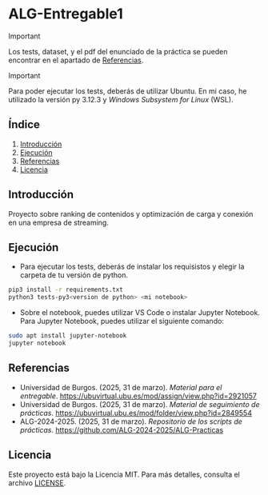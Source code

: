 # ALG-Entregable1

> [!Important]
> Los tests, dataset, y el pdf del enunciado de la práctica se pueden encontrar en el apartado de [Referencias](#referencias).

> [!Important]
> Para poder ejecutar los tests, deberás de utilizar Ubuntu. En mi caso, he utilizado la versión py 3.12.3 y *Windows Subsystem for Linux* (WSL).

## Índice

1. [Introducción](#introducción)
2. [Ejecución](#ejecución)
3. [Referencias](#referencias)
4. [Licencia](#licencia)

## Introducción

Proyecto sobre ranking de contenidos y optimización de carga y conexión en una empresa de streaming.

## Ejecución

- Para ejecutar los tests, deberás de instalar los requisistos y elegir la carpeta de tu versión de python.

```bash
pip3 install -r requirements.txt
python3 tests-py3<version de python> <mi notebook>
```

- Sobre el notebook, puedes utilizar VS Code o instalar Jupyter Notebook. Para Jupyter Notebook, puedes utilizar el siguiente comando:

```bash
sudo apt install jupyter-notebook
jupyter notebook
```

## Referencias

- Universidad de Burgos. (2025, 31 de marzo). *Material para el entregable*. https://ubuvirtual.ubu.es/mod/assign/view.php?id=2921057  
- Universidad de Burgos. (2025, 31 de marzo). *Material de seguimiento de prácticas*. https://ubuvirtual.ubu.es/mod/folder/view.php?id=2849554  
- ALG-2024-2025. (2025, 31 de marzo). *Repositorio de los scripts de prácticas*. https://github.com/ALG-2024-2025/ALG-Practicas  

## Licencia

Este proyecto está bajo la Licencia MIT. Para más detalles, consulta el archivo [LICENSE](LICENSE).

